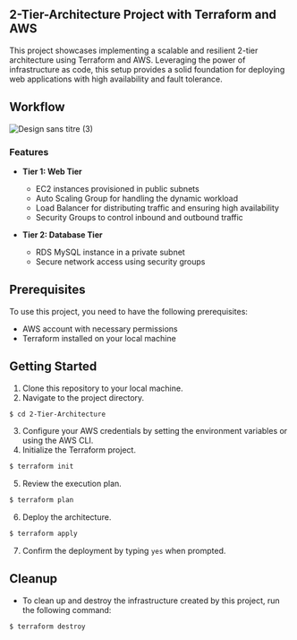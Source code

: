 ## 2-Tier-Architecture Project with Terraform and AWS

This project showcases implementing a scalable and resilient 2-tier architecture using Terraform and AWS. Leveraging the power of infrastructure as code, this setup provides a solid foundation for deploying web applications with high availability and fault tolerance.

## Workflow
![Design sans titre (3)](https://github.com/user-attachments/assets/4f6d535d-6782-4dd5-8eff-9617145adf08)


### Features
- **Tier 1: Web Tier**

  - EC2 instances provisioned in public subnets
  - Auto Scaling Group for handling the dynamic workload
  - Load Balancer for distributing traffic and ensuring high availability
  - Security Groups to control inbound and outbound traffic

- **Tier 2: Database Tier**

  - RDS MySQL instance in a private subnet
  - Secure network access using security groups

## Prerequisites
To use this project, you need to have the following prerequisites:

- AWS account with necessary permissions
- Terraform installed on your local machine

## Getting Started

1. Clone this repository to your local machine.
2. Navigate to the project directory.

```bash
$ cd 2-Tier-Architecture
```

3. Configure your AWS credentials by setting the environment variables or using the AWS CLI.
4. Initialize the Terraform project.
```bash
$ terraform init
```
5. Review the execution plan.
```bash
$ terraform plan
```
6. Deploy the architecture.
```bash
$ terraform apply
```

7. Confirm the deployment by typing `yes` when prompted.

## Cleanup
- To clean up and destroy the infrastructure created by this project, run the following command:

```bash
$ terraform destroy
```
